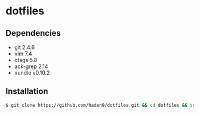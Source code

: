 # dotfiles

## Dependencies
* git 2.4.6
* vim 7.4
* ctags 5.8
* ack-grep 2.14
* vundle v0.10.2

## Installation
```bash
$ git clone https://github.com/haden9/dotfiles.git && cd dotfiles && source setup.sh
```
